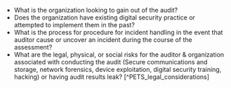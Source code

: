 
* What is the organization looking to gain out of the audit?
* Does the organization have existing digital security practice or attempted to implement them in the past?
* What is the process for procedure for incident handling in the event that auditor cause or uncover an incident during the course of the assessment?
* What are the legal, physical, or social risks for the auditor & organization associated with conducting the audit (Secure communications and storage, network forensics, device exploitation, digital security training, hacking) or having audit results leak? [^PETS_legal_considerations]

